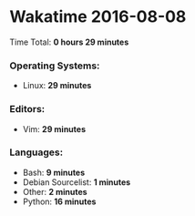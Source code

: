 # Wakatime 2016-08-08

Time Total: **0 hours 29 minutes**

### Operating Systems:
- Linux: **29 minutes** 

### Editors:
- Vim: **29 minutes** 

### Languages:
- Bash: **9 minutes** 
- Debian Sourcelist: **1 minutes** 
- Other: **2 minutes** 
- Python: **16 minutes** 

